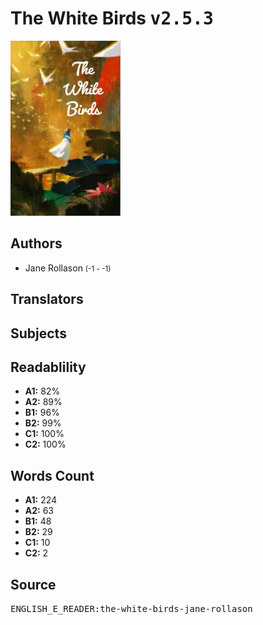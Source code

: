 # The White Birds <kbd>v2.5.3</kbd>

![](./cover.medium.jpg "")

## Authors


 - Jane Rollason <small>(-1 - -1)</small>

## Translators



## Subjects



## Readablility


 - **A1:** 82%
 - **A2:** 89%
 - **B1:** 96%
 - **B2:** 99%
 - **C1:** 100%
 - **C2:** 100%

## Words Count


 - **A1:** 224
 - **A2:** 63
 - **B1:** 48
 - **B2:** 29
 - **C1:** 10
 - **C2:** 2

## Source


<kbd>ENGLISH_E_READER:the-white-birds-jane-rollason</kbd>
